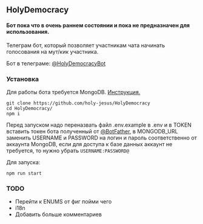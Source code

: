 ## HolyDemocracy

#### Бот пока что в очень раннем состоянии и пока не предназначен для использования.

Телеграм бот, который позволяет участникам чата начинать голосования на мут/кик участника. 

Бот в телеграме: [@HolyDemocracyBot](t.me/HolyDemocracyBot)

### Установка

Для работы бота требуется MongoDB. [Инструкция.](https://www.mongodb.com/docs/manual/administration/install-community/)

```
git clone https://github.com/holy-jesus/HolyDemocracy
cd HolyDemocracy/
npm i
```

Перед запуском надо переназвать файл .env.example в .env и в TOKEN вставить токен бота полученный от [@BotFather](https://t.me/BotFather), в MONGODB_URL заменить USERNAME и PASSWORD на логин и пароль соответственно от аккаунта MongoDB, если для доступа к базе данных аккаунт не требуется, то нужно убрать `USERNAME:PASSWORD@`

Для запуска:

```
npm run start
```

### TODO

- Перейти к ENUMS от фиг пойми чего
- i18n
- Добавить больше комментариев
